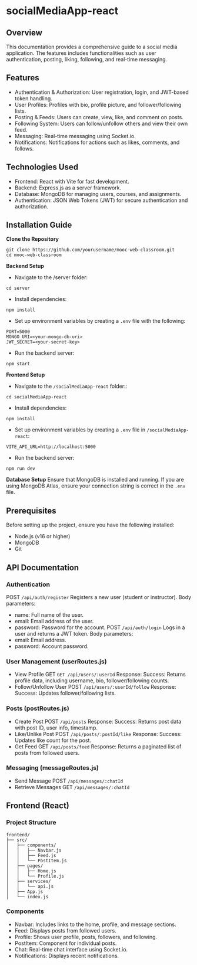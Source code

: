 # socialMediaApp-react
## Overview
This documentation provides a comprehensive guide to a social media application. The features includes functionalities such as user authentication, posting, liking, following, and real-time messaging.

## Features
* Authentication & Authorization: User registration, login, and JWT-based token handling.
* User Profiles: Profiles with bio, profile picture, and follower/following lists.
* Posting & Feeds: Users can create, view, like, and comment on posts.
* Following System: Users can follow/unfollow others and view their own feed.
* Messaging: Real-time messaging using Socket.io.
* Notifications: Notifications for actions such as likes, comments, and follows.

## Technologies Used
* Frontend: React with Vite for fast development.
* Backend: Express.js as a server framework.
* Database: MongoDB for managing users, courses, and assignments.
* Authentication: JSON Web Tokens (JWT) for secure authentication and authorization.

## Installation Guide
**Clone the Repository**
```
git clone https://github.com/yourusername/mooc-web-classroom.git
cd mooc-web-classroom

```
**Backend Setup**
* Navigate to the /server folder:
```
cd server
```
* Install dependencies:
```
npm install

```
* Set up environment variables by creating a `.env` file with the following:
```
PORT=5000
MONGO_URI=<your-mongo-db-uri>
JWT_SECRET=<your-secret-key>

```
* Run the backend server:
```
npm start

```
**Frontend Setup**
* Navigate to the `/socialMediaApp-react` folder::
```
cd socialMediaApp-react

```
* Install dependencies:
```
npm install

```
* Set up environment variables by creating a `.env` file in `/socialMediaApp-react`:
```
VITE_API_URL=http://localhost:5000

```
* Run the backend server:
```
npm run dev

```
**Database Setup**
Ensure that MongoDB is installed and running. If you are using MongoDB Atlas, ensure your connection string is correct in the `.env` file.

## Prerequisites
Before setting up the project, ensure you have the following installed:

* Node.js (v16 or higher)
* MongoDB
* Git

## API Documentation

### Authentication
POST `/api/auth/register`
Registers a new user (student or instructor).
Body parameters:
* name: Full name of the user.
* email: Email address of the user.
* password: Password for the account.
POST `/api/auth/login`
Logs in a user and returns a JWT token.
Body parameters:
* email: Email address.
* password: Account password.
  
### User Management (userRoutes.js)
* View Profile
GET `GET /api/users/:userId`
Response:
Success: Returns profile data, including username, bio, follower/following counts.
* Follow/Unfollow User
POST `/api/users/:userId/follow`
Response:
Success: Updates follower/following lists.

### Posts (postRoutes.js)
* Create Post
POST `/api/posts`
Response:
Success: Returns post data with post ID, user info, timestamp.
* Like/Unlike Post
POST `/api/posts/:postId/like`
Response:
Success: Updates like count for the post.
* Get Feed
GET `/api/posts/feed`
Response:
Returns a paginated list of posts from followed users.

### Messaging (messageRoutes.js)

* Send Message
POST `/api/messages/:chatId`
* Retrieve Messages
GET `/api/messages/:chatId`

## Frontend (React)
### Project Structure
```
frontend/
├── src/
│   ├── components/
│   │   ├── Navbar.js
│   │   ├── Feed.js
│   │   └── PostItem.js
│   ├── pages/
│   │   ├── Home.js
│   │   └── Profile.js
│   ├── services/
│   │   └── api.js
│   ├── App.js
│   └── index.js

```
### Components
* Navbar: Includes links to the home, profile, and message sections.
* Feed: Displays posts from followed users.
* Profile: Shows user profile, posts, followers, and following.
* PostItem: Component for individual posts.
* Chat: Real-time chat interface using Socket.io.
* Notifications: Displays recent notifications.

